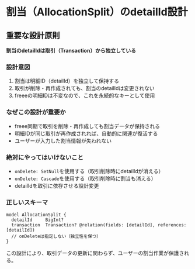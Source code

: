 # 割当（AllocationSplit）のdetailId設計

## 重要な設計原則
**割当のdetailIdは取引（Transaction）から独立している**

### 設計意図
1. 割当は明細ID（detailId）を独立して保持する
2. 取引が削除・再作成されても、割当のdetailIdは変更されない
3. freeeの明細IDは不変なので、これを永続的なキーとして使用

### なぜこの設計が重要か
- freee同期で取引を削除・再作成しても割当データが保持される
- 明細IDが同じ取引が再作成されれば、自動的に関連が復活する
- ユーザーが入力した割当情報が失われない

### 絶対にやってはいけないこと
- `onDelete: SetNull`を使用する（取引削除時にdetailIdが消える）
- `onDelete: Cascade`を使用する（取引削除時に割当も消える）
- detailIdを取引に依存させる設計変更

### 正しいスキーマ
```prisma
model AllocationSplit {
  detailId     BigInt?
  transaction  Transaction? @relation(fields: [detailId], references: [detailId])
  // onDeleteは指定しない（独立性を保つ）
}
```

この設計により、取引データの更新に関わらず、ユーザーの割当作業が保護される。